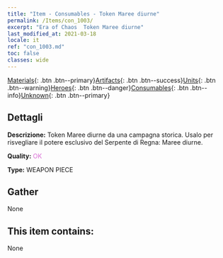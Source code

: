 ```yaml
---
title: "Item - Consumables - Token Maree diurne"
permalink: /Items/con_1003/
excerpt: "Era of Chaos  Token Maree diurne"
last_modified_at: 2021-03-18
locale: it
ref: "con_1003.md"
toc: false
classes: wide
---
```

 [Materials](/it/Items/){: .btn .btn--primary}[Artifacts](/it/Items/Artifacts/){: .btn .btn--success}[Units](/it/Items/Units/){: .btn .btn--warning}[Heroes](/it/Items/Heroes/){: .btn .btn--danger}[Consumables](/it/Items/Consumables/){: .btn .btn--info}[Unknown](/it/Items/Unknown/){: .btn .btn--primary}

## Dettagli
 **Descrizione:** Token Maree diurne da una campagna storica. Usalo per risvegliare il potere esclusivo del Serpente di Regna: Maree diurne.

 **Quality:** <span style="color: #DA70D6">OK</span>

 **Type:** WEAPON PIECE

## Gather

  None

## This item contains:

  None

